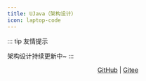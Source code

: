 ```yaml
---
title: UJava（架构设计）
icon: laptop-code
---
```


::: tip 友情提示

架构设计持续更新中~
:::

<div align="center">


[GitHub](https://github.com/yangchunjian/ujava) | [Gitee](https://gitee.com/yangchunjian/ujava)

</div>


